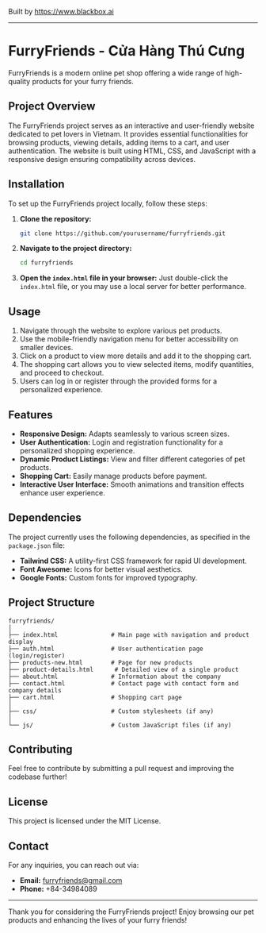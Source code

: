 
Built by https://www.blackbox.ai

---

# FurryFriends - Cửa Hàng Thú Cưng

FurryFriends is a modern online pet shop offering a wide range of high-quality products for your furry friends.

## Project Overview

The FurryFriends project serves as an interactive and user-friendly website dedicated to pet lovers in Vietnam. It provides essential functionalities for browsing products, viewing details, adding items to a cart, and user authentication. The website is built using HTML, CSS, and JavaScript with a responsive design ensuring compatibility across devices.

## Installation

To set up the FurryFriends project locally, follow these steps:

1. **Clone the repository:**
   ```bash
   git clone https://github.com/yourusername/furryfriends.git
   ```
2. **Navigate to the project directory:**
   ```bash
   cd furryfriends
   ```
3. **Open the `index.html` file in your browser:**
   Just double-click the `index.html` file, or you may use a local server for better performance.

## Usage

1. Navigate through the website to explore various pet products.
2. Use the mobile-friendly navigation menu for better accessibility on smaller devices.
3. Click on a product to view more details and add it to the shopping cart.
4. The shopping cart allows you to view selected items, modify quantities, and proceed to checkout.
5. Users can log in or register through the provided forms for a personalized experience.

## Features

- **Responsive Design:** Adapts seamlessly to various screen sizes.
- **User Authentication:** Login and registration functionality for a personalized shopping experience.
- **Dynamic Product Listings:** View and filter different categories of pet products.
- **Shopping Cart:** Easily manage products before payment.
- **Interactive User Interface:** Smooth animations and transition effects enhance user experience.

## Dependencies

The project currently uses the following dependencies, as specified in the `package.json` file:

- **Tailwind CSS:** A utility-first CSS framework for rapid UI development.
- **Font Awesome:** Icons for better visual aesthetics.
- **Google Fonts:** Custom fonts for improved typography.

## Project Structure

```plaintext
furryfriends/
│
├── index.html               # Main page with navigation and product display
├── auth.html                # User authentication page (login/register)
├── products-new.html        # Page for new products
├── product-details.html      # Detailed view of a single product
├── about.html               # Information about the company
├── contact.html             # Contact page with contact form and company details
├── cart.html                # Shopping cart page
│
├── css/                     # Custom stylesheets (if any)
│
└── js/                      # Custom JavaScript files (if any)
```

## Contributing

Feel free to contribute by submitting a pull request and improving the codebase further!

## License

This project is licensed under the MIT License.

## Contact

For any inquiries, you can reach out via:
- **Email:** furryfriends@gmail.com
- **Phone:** +84-34984089

---

Thank you for considering the FurryFriends project! Enjoy browsing our pet products and enhancing the lives of your furry friends!